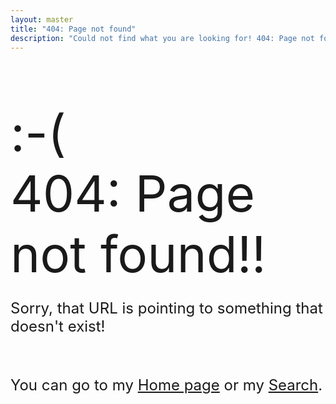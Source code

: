 ```yaml
---
layout: master
title: "404: Page not found"
description: "Could not find what you are looking for! 404: Page not found error."
---
```


<div class="container" style="margin-top:80px">
	<div class="row">
	      <div class="col-md-12 text-center" >
	            <span style="font-size:80px;">:-(</span>
	      </div>
	</div>
	<div class="row">
	      <div class="col-md-12 text-center" >
	            <span style="font-size:80px;">404: Page not found!!</span>
	      </div>
	</div>
	<div class="row">
	  <div class="col-md-12 text-center">
	    <p style="font-size: 24px">Sorry, that URL is pointing to something that doesn't exist!</p><br/>
          <p style="font-size: 24px">You can go to my <a href="/">Home page</a> or my <a href="/search">Search</a>.</p>
	  </div>
	</div>
</div>
